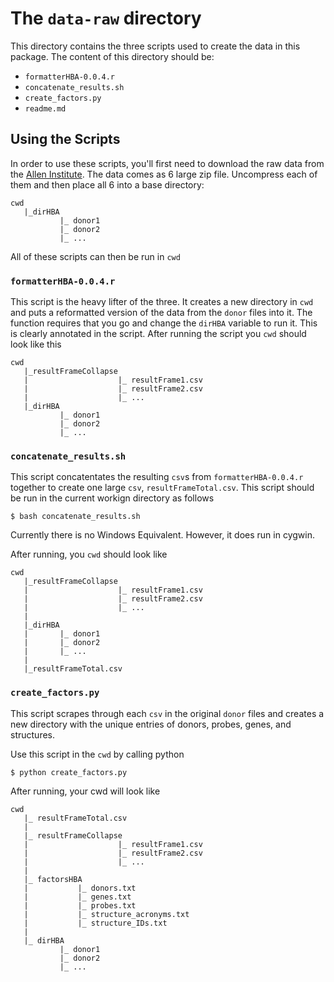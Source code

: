 # The `data-raw` directory
This directory contains the three scripts used to create the data in 
this package. The content of this directory should be:

* `formatterHBA-0.0.4.r`
* `concatenate_results.sh`
* `create_factors.py`
* `readme.md`

## Using the Scripts

In order to use these scripts, you'll first need to download the raw 
data from the [Allen 
Institute](http://human.brain-map.org/static/download). The data comes 
as 
6 large zip file. Uncompress each of them and then place all 6 into a 
base directory:

```
cwd
   |_dirHBA
           |_ donor1
           |_ donor2
           |_ ...
```

All of these scripts can then be run in `cwd`

### `formatterHBA-0.0.4.r`
This script is the heavy lifter of the three. It creates a new directory 
in 
`cwd` and puts a reformatted version of the data from the `donor` files 
into it. The function requires that you go and change the `dirHBA` 
variable to run it. This is clearly annotated in the script. After 
running the script you `cwd` should look like this
 
```
cwd
   |_resultFrameCollapse
   |                    |_ resultFrame1.csv
   |                    |_ resultFrame2.csv
   |                    |_ ...
   |_dirHBA
           |_ donor1
           |_ donor2
           |_ ...
```

### `concatenate_results.sh`
This script concatentates the resulting `csv`s from 
`formatterHBA-0.0.4.r` together to create one large `csv`, 
`resultFrameTotal.csv`. This script should be run in the current workign 
directory as follows

```
$ bash concatenate_results.sh
```

Currently there is no Windows Equivalent. However, it does run in 
cygwin.

After running, you `cwd` should look like

```
cwd
   |_resultFrameCollapse
   |                    |_ resultFrame1.csv
   |                    |_ resultFrame2.csv
   |                    |_ ...
   |
   |_dirHBA
   |       |_ donor1
   |       |_ donor2
   |       |_ ...
   |
   |_resultFrameTotal.csv
```

### `create_factors.py`
This script scrapes through each `csv` in the original `donor` files 
and 
creates a new directory with the unique entries of donors, probes, 
genes, 
and structures.

Use this script in the `cwd` by calling python
```
$ python create_factors.py
```

After running, your cwd will look like
```
cwd
   |_ resultFrameTotal.csv
   |
   |_ resultFrameCollapse
   |                    |_ resultFrame1.csv
   |                    |_ resultFrame2.csv
   |                    |_ ...
   |
   |_ factorsHBA
   |           |_ donors.txt
   |           |_ genes.txt
   |           |_ probes.txt
   |           |_ structure_acronyms.txt
   |           |_ structure_IDs.txt
   |
   |_ dirHBA
           |_ donor1
           |_ donor2
           |_ ...
```
